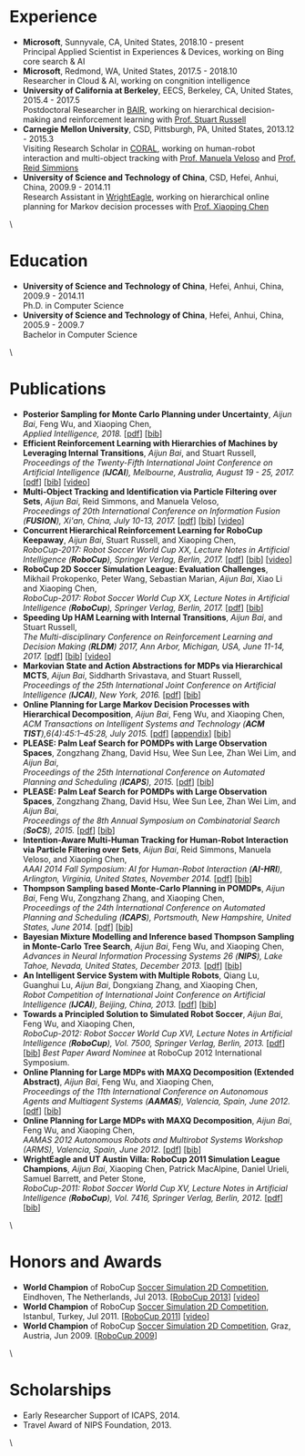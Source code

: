 # Experience

- **Microsoft**, Sunnyvale, CA, United States, 2018.10 - present\
  Principal Applied Scientist in Experiences \& Devices, working on Bing core search \& AI
- **Microsoft**, Redmond, WA, United States, 2017.5 - 2018.10\
  Researcher in Cloud \& AI, working on congnition intelligence
- **University of California at Berkeley**, EECS, Berkeley, CA, United States, 2015.4 - 2017.5\
  Postdoctoral Researcher in [BAIR](http://bair.berkeley.edu/),
  working on hierarchical decision-making and reinforcement learning with [Prof. Stuart Russell](https://people.eecs.berkeley.edu/~russell/)
- **Carnegie Mellon University**, CSD, Pittsburgh, PA, United States, 2013.12 - 2015.3\
  Visiting Research Scholar in [CORAL](http://www.cs.cmu.edu/~coral/), working on human-robot interaction and multi-object tracking with [Prof. Manuela Veloso](http://www.cs.cmu.edu/~mmv/) and [Prof. Reid Simmions](http://www.cs.cmu.edu/~reids/)
- **University of Science and Technology of China**, CSD, Hefei, Anhui, China, 2009.9 - 2014.11\
  Research Assistant in [WrightEagle](https://wrighteagle2d.github.io/),
  working on hierarchical online planning for Markov decision processes with [Prof. Xiaoping Chen](http://ai.ustc.edu.cn/en/people/xpchen.php)

\

# Education

- **University of Science and Technology of China**, Hefei, Anhui, China, 2009.9 - 2014.11\
  Ph.D. in Computer Science
- **University of Science and Technology of China**, Hefei, Anhui, China, 2005.9 - 2009.7\
  Bachelor in Computer Science

\

# Publications

- **Posterior Sampling for Monte Carlo Planning under Uncertainty**, _Aijun Bai_, Feng Wu, and Xiaoping Chen,\
  _Applied Intelligence, 2018._
  \[[pdf](publications/AI18-Bai.pdf)\]
  \[[bib](publications/AI18-Bai.bib)\]
- **Efficient Reinforcement Learning with Hierarchies of Machines by Leveraging Internal Transitions**, _Aijun Bai_, and Stuart Russell,\
  _Proceedings of the Twenty-Fifth International Joint Conference on Artificial Intelligence (**IJCAI**), Melbourne, Australia, August 19 - 25, 2017._
  \[[pdf](publications/IJCAI17-Bai.pdf)\]
  \[[bib](publications/IJCAI17-Bai.bib)\]
  \[[video](https://www.youtube.com/watch?v=ob249J8Kxi0)\]
- **Multi-Object Tracking and Identification via Particle Filtering over Sets**, _Aijun Bai_, Reid Simmons, and Manuela Veloso,\
  _Proceedings of 20th International Conference on Information Fusion (**FUSION**), Xi'an, China, July 10-13, 2017._
  \[[pdf](publications/FUSION17-Bai.pdf)\]
  \[[bib](publications/FUSION17-Bai.bib)\]
  \[[video](https://www.youtube.com/watch?v=M2VjS2tMNmg)\]
- **Concurrent Hierarchical Reinforcement Learning for RoboCup Keepaway**, _Aijun
  Bai_, Stuart Russell, and Xiaoping Chen,\
  _RoboCup-2017: Robot Soccer World Cup XX, Lecture Notes in
  Artificial Intelligence (**RoboCup**), Springer Verlag, Berlin, 2017._
  \[[pdf](publications/LNAI17-Bai.pdf)\]
  \[[bib](publications/LNAI17-Bai.bib)\]
  \[[video](https://www.youtube.com/watch?v=ob249J8Kxi0)\]
- **RoboCup 2D Soccer Simulation League: Evaluation Challenges**, Mikhail Prokopenko, Peter Wang, Sebastian Marian, _Aijun Bai_, Xiao Li and Xiaoping Chen,\
  _RoboCup-2017: Robot Soccer World Cup XX, Lecture Notes in
  Artificial Intelligence (**RoboCup**), Springer Verlag, Berlin, 2017._
  \[[pdf](publications/LNAI17-Prokopenko.pdf)\]
  \[[bib](publications/LNAI17-Prokopenko.bib)\]
- **Speeding Up HAM Learning with Internal Transitions**, _Aijun Bai_, and Stuart Russell,\
  _The Multi-disciplinary Conference on Reinforcement Learning and Decision Making (**RLDM**)
  2017, Ann Arbor, Michigan, USA, June 11-14, 2017._
  \[[pdf](publications/RLDM17-Bai.pdf)\]
  \[[bib](publications/RLDM17-Bai.bib)\]
  \[[video](https://www.youtube.com/watch?v=ob249J8Kxi0)\]
- **Markovian State and Action Abstractions for MDPs via Hierarchical
  MCTS**, _Aijun Bai_, Siddharth Srivastava, and Stuart Russell,\
  _Proceedings of the 25th International Joint Conference on
  Artificial Intelligence (**IJCAI**), New York, 2016._
  \[[pdf](publications/IJCAI16-Bai.pdf)\]
  \[[bib](publications/IJCAI16-Bai.bib)\]
- **Online Planning for Large Markov Decision Processes with
  Hierarchical Decomposition**, _Aijun Bai_, Feng Wu, and Xiaoping
  Chen,\
  _ACM Transactions on Intelligent Systems and Technology (**ACM
  TIST**),6(4):45:1–45:28, July 2015._
  \[[pdf](publications/TIST15-Bai.pdf)\]
  \[[appendix](publications/TIST15-Bai_app.pdf)\]
  \[[bib](publications/TIST15-Bai.bib)\]
- **PLEASE: Palm Leaf Search for POMDPs with Large Observation
  Spaces**, Zongzhang Zhang, David Hsu, Wee Sun Lee, Zhan Wei Lim, and
  _Aijun Bai_,\
  _Proceedings of the 25th International Conference on Automated
  Planning and Scheduling (**ICAPS**), 2015._
  \[[pdf](publications/ICAPS15-Zhang.pdf)\]
  \[[bib](publications/ICAPS15-Zhang.bib)\]
- **PLEASE: Palm Leaf Search for POMDPs with Large Observation
  Spaces**, Zongzhang Zhang, David Hsu, Wee Sun Lee, Zhan
  Wei Lim, and _Aijun Bai_,\
  _Proceedings of the 8th Annual Symposium on Combinatorial Search
  (**SoCS**), 2015._ \[[pdf](publications/SoCS15-Zhang.pdf)\]
  \[[bib](publications/SoCS15-Zhang.bib)\]
- **Intention-Aware Multi-Human Tracking for Human-Robot Interaction
  via Particle Filtering over Sets**, _Aijun Bai_, Reid Simmons,
  Manuela Veloso, and Xiaoping Chen,\
  _AAAI 2014 Fall Symposium: AI for Human-Robot Interaction (**AI-HRI**),
  Arlington, Virginia, United States, November 2014._
  \[[pdf](publications/AAAI14-Bai.pdf)\]
  \[[bib](publications/AAAI14-Bai.bib)\]
- **Thompson Sampling based Monte-Carlo Planning in POMDPs**, _Aijun
  Bai_, Feng Wu, Zongzhang Zhang, and Xiaoping Chen,\
  _Proceedings of the 24th International Conference on Automated
  Planning and Scheduling (**ICAPS**), Portsmouth, New Hampshire, United
  States, June 2014._ \[[pdf](publications/ICAPS14-Bai.pdf)\]
  \[[bib](publications/ICAPS14-Bai.bib)\]
- **Bayesian Mixture Modelling and Inference based Thompson Sampling
  in Monte-Carlo Tree Search**, _Aijun Bai_, Feng Wu, and Xiaoping
  Chen,\
  _Advances in Neural Information Processing Systems 26 (**NIPS**), Lake
  Tahoe, Nevada, United States, December 2013._
  \[[pdf](publications/NIPS13-Bai.pdf)\]
  \[[bib](publications/NIPS13-Bai.bib)\]
- **An Intelligent Service System with Multiple Robots**, Qiang Lu,
  Guanghui Lu, _Aijun Bai_, Dongxiang Zhang, and Xiaoping Chen,\
  _Robot Competition of International Joint Conference on Artificial
  Intelligence (**IJCAI**), Beijing, China, 2013._
  \[[pdf](publications/IJCAI13-Lu.pdf)\]
  \[[bib](publications/IJCAI13-Lu.bib)\]
- **Towards a Principled Solution to Simulated Robot Soccer**, _Aijun
  Bai_, Feng Wu, and Xiaoping Chen,\
  _RoboCup-2012: Robot Soccer World Cup XVI, Lecture Notes in
  Artificial Intelligence (**RoboCup**), Vol. 7500, Springer Verlag, Berlin, 2013._
  \[[pdf](publications/LNAI12-Bai.pdf)\]
  \[[bib](publications/LNAI12-Bai.bib)\]
  _Best Paper Award Nominee_ at RoboCup 2012
  International Symposium.
- **Online Planning for Large MDPs with MAXQ Decomposition (Extended Abstract)**,
  _Aijun Bai_, Feng Wu, and Xiaoping Chen,\
  _Proceedings of the 11th International Conference on Autonomous
  Agents and Multiagent Systems (**AAMAS**), Valencia, Spain, June 2012._
  \[[pdf](publications/AAMAS12-Bai.pdf)\]
  \[[bib](publications/AAMAS12-Bai.bib)\]
- **Online Planning for Large MDPs with MAXQ Decomposition**, _Aijun
  Bai_, Feng Wu, and Xiaoping Chen,\
  _AAMAS 2012 Autonomous Robots and Multirobot Systems Workshop
  (ARMS), Valencia, Spain, June 2012._
  \[[pdf](publications/ARMS12-Bai.pdf)\]
  \[[bib](publications/ARMS12-Bai.bib)\]
- **WrightEagle and UT Austin Villa: RoboCup 2011 Simulation League
  Champions**, _Aijun Bai_, Xiaoping Chen, Patrick MacAlpine, Daniel
  Urieli, Samuel Barrett, and Peter Stone,\
  _RoboCup-2011: Robot Soccer World Cup XV, Lecture Notes in
  Artificial Intelligence (**RoboCup**), Vol. 7416, Springer Verlag, Berlin, 2012._
  \[[pdf](publications/LNAI11-Bai.pdf)\]
  \[[bib](publications/LNAI11-Bai.bib)\]

\

# Honors and Awards

- **World Champion** of RoboCup [Soccer Simulation 2D
  Competition](https://en.wikipedia.org/wiki/RoboCup_2D_Soccer_Simulation_League),
  Eindhoven, The Netherlands, Jul 2013. \[[RoboCup
  2013](http://www.robocup2013.org/)\]
  \[[video](https://www.youtube.com/watch?v=BoWoIc4IrtI&list=PL4BB027D8BB6A5EB3)\]
- **World Champion** of RoboCup [Soccer Simulation 2D
  Competition](https://en.wikipedia.org/wiki/RoboCup_2D_Soccer_Simulation_League),
  Istanbul, Turkey, Jul 2011. \[[RoboCup
  2011](http://www.robocup2011.org/)\]
  \[[video](https://www.youtube.com/watch?v=leNDA5tzUfk&index=3&list=PL4BB027D8BB6A5EB3)\]
- **World Champion** of RoboCup [Soccer Simulation 2D
  Competition](https://en.wikipedia.org/wiki/RoboCup_2D_Soccer_Simulation_League),
  Graz, Austria, Jun 2009. \[[RoboCup
  2009](http://www.robocup2009.org/)\]

\

# Scholarships

- Early Researcher Support of ICAPS, 2014.
- Travel Award of NIPS Foundation, 2013.

\

